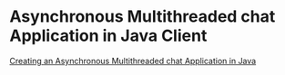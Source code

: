 # Asynchronous Multithreaded chat Application in Java Client

[Creating an Asynchronous Multithreaded chat Application in Java](https://www.geeksforgeeks.org/creating-an-asynchronous-multithreaded-chat-application-in-java/)